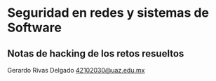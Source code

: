 # Seguridad en redes y sistemas de Software
## Notas de hacking de los retos resueltos

Gerardo Rivas Delgado
42102030@uaz.edu.mx